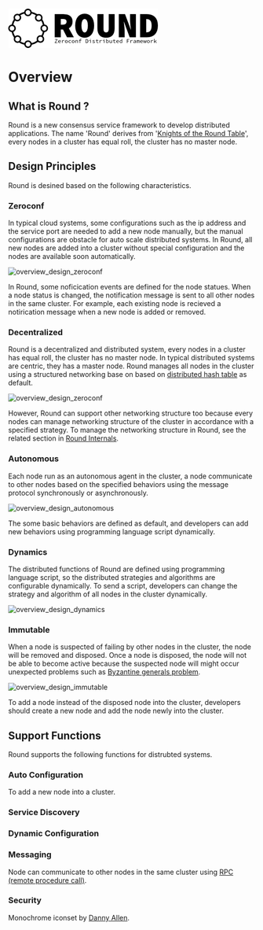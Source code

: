 ![round_logo](./img/round_logo.png)

# Overview

## What is Round ?

Round is a new consensus service framework to develop distributed applications. The name 'Round' derives from '[Knights of the Round Table](http://en.wikipedia.org/wiki/Round_Table)', every nodes in a cluster has equal roll, the cluster has no master node.

## Design Principles

Round is desined based on the following characteristics.

### Zeroconf

In typical cloud systems, some configurations such as the ip address and the service port are needed to add a new node manually, but the manual configurations are obstacle for auto scale distributed systems. In Round, all new nodes are added into a cluster without special configuration and the nodes are available soon automatically.

![overview_design_zeroconf](/img/overview_design_zeroconf.svg)

In Round, some noficication events are defined for the node statues. When a node status is changed, the notification message is sent to all other nodes  in the same cluster. For example, each existing node is recieved a notirication message when a new node is added or removed.

### Decentralized

Round is a decentralized and distributed system, every nodes in a cluster has equal roll, the cluster has no master node. In typical distributed systems are centric, they has a master node. Round manages all nodes in the cluster using a structured networking base on based on [distributed hash table](http://en.wikipedia.org/wiki/Distributed_hash_table) as default.

![overview_design_zeroconf](/img/overview_design_decentralized.svg)

However, Round can support other networking structure too because every nodes can manage networking structure of the cluster in accordance with a specified strategy. To manage the networking structure in Round, see the related section in [Round Internals](./round_internals.md).

### Autonomous

Each node run as an autonomous agent in the cluster, a node communicate to other nodes based on the specified behaviors using the message protocol synchronously or asynchronously.

![overview_design_autonomous](/img/overview_design_autonomous.svg)

The some basic behaviors are defined as default, and developers can add new behaviors using programming language script dynamically.

### Dynamics

The distributed functions of Round are defined using programming language script, so the distributed strategies and algorithms are configurable dynamically. To send a script, developers can change the strategy and algorithm of all nodes in the cluster dynamically.

![overview_design_dynamics](/img/overview_design_dynamics.svg)

### Immutable

When a node is suspected of failing by other nodes in the cluster, the node will be removed and disposed. Once a node is disposed, the node will not be able to become active because the suspected node will might occur unexpected problems such as [Byzantine generals problem](http://en.wikipedia.org/wiki/Byzantine_fault_tolerance).

![overview_design_immutable](/img/overview_design_immutable.svg)

To add a node instead of the disposed node into the cluster, developers should create a new node and add the node newly into the cluster.

## Support Functions

Round supports the following functions for distrubted systems.

### Auto Configuration

To add a new node into a cluster.

### Service Discovery

### Dynamic Configuration

### Messaging

Node can communicate to other nodes in the same cluster using [RPC (remote procedure call)](http://en.wikipedia.org/wiki/Remote_procedure_call).

### Security

Monochrome iconset by [Danny Allen](http://dannya.org).
